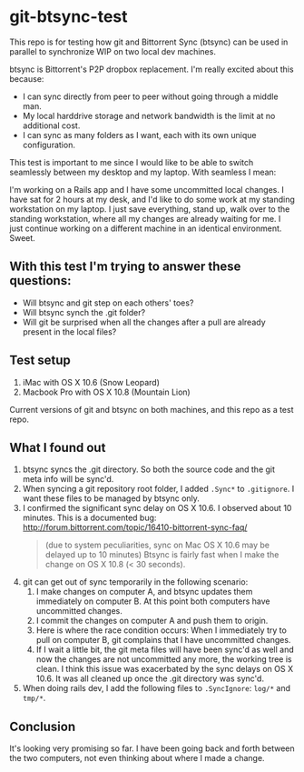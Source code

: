 git-btsync-test
===============

This repo is for testing how git and Bittorrent Sync (btsync) can be used in 
parallel to synchronize WIP on two local dev machines.

btsync is Bittorrent's P2P dropbox replacement. I'm really excited about this 
because:

* I can sync directly from peer to peer without going through a middle man.
* My local harddrive storage and network bandwidth is the limit at no 
  additional cost.
* I can sync as many folders as I want, each with its own unique configuration.


This test is important to me since I would like to be able to switch seamlessly
between my desktop and my laptop. With seamless I mean:

I'm working on a Rails app and I have some uncommitted local changes. I have
sat for 2 hours at my desk, and I'd like to do some work at my standing workstation
on my laptop. I just save everything, stand up, walk over to the standing workstation,
where all my changes are already waiting for me. I just continue working on 
a different machine in an identical environment. Sweet.


With this test I'm trying to answer these questions:
----------------------------------------------------

* Will btsync and git step on each others' toes?
* Will btsync synch the .git folder?
* Will git be surprised when all the changes after a pull are already present in 
  the local files?

Test setup
----------

1. iMac with OS X 10.6 (Snow Leopard)
2. Macbook Pro with OS X 10.8 (Mountain Lion)

Current versions of git and btsync on both machines, and this repo as a test repo.

What I found out
----------------

1. btsync syncs the .git directory. So both the source code and the git meta 
   info will be sync'd.
2. When syncing a git repository root folder, I added `.Sync*` to `.gitignore`. 
   I want these files to be managed by btsync only.
3. I confirmed the significant sync delay on OS X 10.6. I observed about 10 minutes.
   This is a documented bug:
   http://forum.bittorrent.com/topic/16410-bittorrent-sync-faq/
   >  (due to system peculiarities, sync on Mac OS X 10.6 may be delayed up to 10 minutes)
   Btsync is fairly fast when I make the change on OS X 10.8 (< 30 seconds).
4. git can get out of sync temporarily in the following scenario:
    1. I make changes on computer A, and btsync updates them immediately on
       computer B. At this point both computers have uncommitted changes.
    2. I commit the changes on computer A and push them to origin.
    3. Here is where the race condition occurs: When I immediately try to pull
       on computer B, git complains that I have uncommitted changes.
    4. If I wait a little bit, the git meta files will have been sync'd as well
       and now the changes are not uncommitted any more, the working tree is
       clean.
    I think this issue was exacerbated by the sync delays on OS X 10.6.
    It was all cleaned up once the .git directory was sync'd.
5. When doing rails dev, I add the following files to `.SyncIgnore`:
   `log/*` and `tmp/*`.

Conclusion
----------

It's looking very promising so far. I have been going back and forth between the
two computers, not even thinking about where I made a change.

